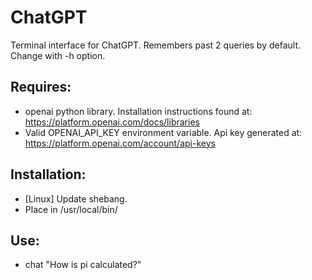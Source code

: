 # ChatGPT
Terminal interface for ChatGPT. Remembers past 2 queries by default. Change with -h option.

## Requires:
- openai python library. Installation instructions found at: https://platform.openai.com/docs/libraries
- Valid OPENAI_API_KEY environment variable. Api key generated at: https://platform.openai.com/account/api-keys

## Installation:
- [Linux] Update shebang.
- Place in /usr/local/bin/

## Use:
- chat "How is pi calculated?"
